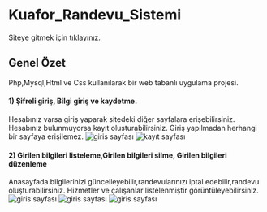 # Kuafor_Randevu_Sistemi

Siteye gitmek için [tıklayınız](http://kuaforumrandevusistemi.ueuo.com/index.php).

## Genel Özet

Php,Mysql,Html ve Css kullanılarak bir web tabanlı uygulama projesi.


#### 1) Şifreli giriş, Bilgi giriş ve kaydetme.

Hesabınız varsa giriş yaparak sitedeki diğer sayfalara erişebilirsiniz. Hesabınız bulunmuyorsa kayıt olusturabilirsiniz. Giriş yapılmadan herhangi bir sayfaya erişilemez.
![giris sayfası](https://github.com/zeynep-dmrl/Kuafor_Randevu_Sistemi/blob/main/ss/ss_1.PNG)
![kayıt sayfası](https://github.com/zeynep-dmrl/Kuafor_Randevu_Sistemi/blob/main/ss/ss_2.PNG)



#### 2) Girilen bilgileri listeleme,Girilen bilgileri silme, Girilen bilgileri düzenleme

Anasayfada bilgilerinizi güncelleyebilir,randevularınızı iptal edebilir,randevu oluşturabilirsiniz. Hizmetler ve çalışanlar listelenmiştir görüntüleyebilirsiniz.
![giris sayfası](https://github.com/zeynep-dmrl/Kuafor_Randevu_Sistemi/blob/main/ss/ss_3.PNG)
![giris sayfası](https://github.com/zeynep-dmrl/Kuafor_Randevu_Sistemi/blob/main/ss/ss_4.PNG)
![giris sayfası](https://github.com/zeynep-dmrl/Kuafor_Randevu_Sistemi/blob/main/ss/ss_5.PNG)
